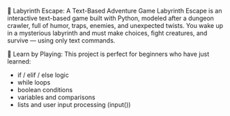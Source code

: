🧩 Labyrinth Escape: A Text-Based Adventure Game
Labyrinth Escape is an interactive text-based game built with Python, modeled after a dungeon crawler, full of humor, traps, enemies, and unexpected twists.
You wake up in a mysterious labyrinth and must make choices, fight creatures, and survive — using only text commands.

🔧 Learn by Playing:
This project is perfect for beginners who have just learned:

- if / elif / else logic
- while loops
- boolean conditions
- variables and comparisons
- lists and user input processing (input())
